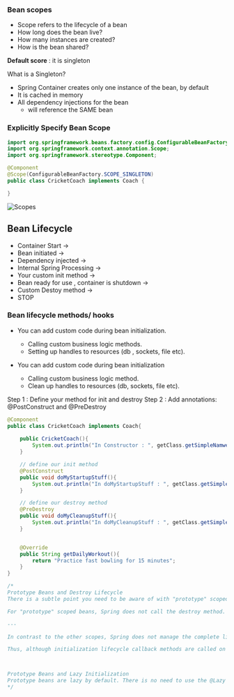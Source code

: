 ### Bean scopes

* Scope refers to the lifecycle of a bean
* How long does the bean live?
* How many instances are created?
* How is the bean shared?

**Default score** : it is singleton

What is a Singleton?

* Spring Container creates only one instance of the bean, by default
* It is cached in memory
* All dependency injections for the bean
    * will reference the SAME bean

### Explicitly Specify Bean Scope

```java
import org.springframework.beans.factory.config.ConfigurableBeanFactory;
import org.springframework.context.annotation.Scope;
import org.springframework.stereotype.Component;

@Component
@Scope(ConfigurableBeanFactory.SCOPE_SINGLETON)
public class CricketCoach implements Coach {

}
```

![Scopes](./assets/bean_scopes.png)


## Bean Lifecycle

* Container Start -> 
* Bean initiated -> 
* Dependency injected -> 
* Internal Spring Processing -> 
* Your custom init method -> 
* Bean ready for use , container is shutdown -> 
* Custom Destoy method -> 
* STOP 

### Bean lifecycle methods/ hooks

* You can add custom code during bean initialization.
    * Calling custom business logic methods.
    * Setting up handles to resources (db , sockets, file etc).

* You can add custom code during bean initialization
    * Calling custom business logic method.
    * Clean up handles to resources (db, sockets, file etc).


Step 1 : Define your method for init and destroy
Step 2 : Add annotations: @PostConstruct and @PreDestroy


```java
@Component
public class CricketCoach implements Coach{
    
    public CricketCoach(){
        System.out.println("In Constructor : ", getClass.getSimpleNamwe());
    }

    // define our init method
    @PostConstruct
    public void doMyStartupStuff(){
        System.out.println("In doMyStartupStuff : ", getClass.getSimpleNamwe());
    }

    // define our destroy method
    @PreDestroy
    public void doMyCleanupStuff(){
        System.out.println("In doMyCleanupStuff : ", getClass.getSimpleNamwe());
    }


    @Override
    public String getDailyWorkout(){
        return "Practice fast bowling for 15 minutes";
    }
}
```


```java
/*
Prototype Beans and Destroy Lifecycle
There is a subtle point you need to be aware of with "prototype" scoped beans.

For "prototype" scoped beans, Spring does not call the destroy method. Gasp!

---

In contrast to the other scopes, Spring does not manage the complete lifecycle of a prototype bean: the container instantiates, configures, and otherwise assembles a prototype object, and hands it to the client, with no further record of that prototype instance.

Thus, although initialization lifecycle callback methods are called on all objects regardless of scope, in the case of prototypes, configured destruction lifecycle callbacks are not called. The client code must clean up prototype-scoped objects and release expensive resources that the prototype bean(s) are holding.



Prototype Beans and Lazy Initialization
Prototype beans are lazy by default. There is no need to use the @Lazy annotation for prototype scopes beans.
*/
```